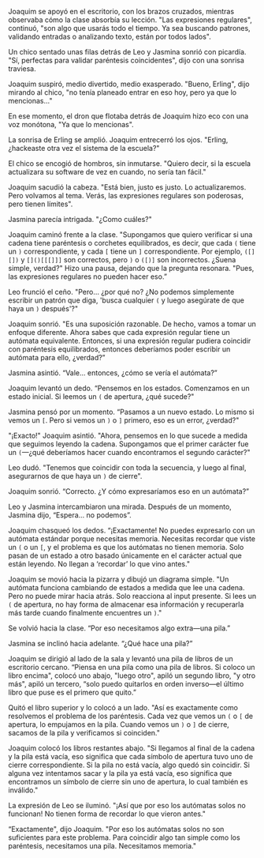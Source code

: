 Joaquim se apoyó en el escritorio, con los brazos cruzados, mientras observaba cómo la clase absorbía su lección. "Las expresiones regulares", continuó, "son algo que usarás todo el tiempo. Ya sea buscando patrones, validando entradas o analizando texto, están por todos lados".

Un chico sentado unas filas detrás de Leo y Jasmina sonrió con picardía. "Sí, perfectas para validar paréntesis coincidentes", dijo con una sonrisa traviesa.

Joaquim suspiró, medio divertido, medio exasperado. "Bueno, Erling", dijo mirando al chico, "no tenía planeado entrar en eso hoy, pero ya que lo mencionas..."

En ese momento, el dron que flotaba detrás de Joaquim hizo eco con una voz monótona, "Ya que lo mencionas".

La sonrisa de Erling se amplió. Joaquim entrecerró los ojos. "Erling, ¿hackeaste otra vez el sistema de la escuela?"

El chico se encogió de hombros, sin inmutarse. "Quiero decir, si la escuela actualizara su software de vez en cuando, no sería tan fácil."

Joaquim sacudió la cabeza. "Está bien, justo es justo. Lo actualizaremos. Pero volvamos al tema. Verás, las expresiones regulares son poderosas, pero tienen límites".

Jasmina parecía intrigada. "¿Como cuáles?"

Joaquim caminó frente a la clase. "Supongamos que quiero verificar si una cadena tiene paréntesis o corchetes equilibrados, es decir, que cada `(` tiene un `)` correspondiente, y cada `[` tiene un `]` correspondiente. Por ejemplo, `([][])` y `[]()[[[]]]` son correctos, pero `)` o `([)]` son incorrectos. ¿Suena simple, verdad?" Hizo una pausa, dejando que la pregunta resonara. "Pues, las expresiones regulares no pueden hacer eso.”

Leo frunció el ceño. "Pero… ¿por qué no? ¿No podemos simplemente escribir un patrón que diga, 'busca cualquier `(` y luego asegúrate de que haya un `)` después'?"

Joaquim sonrió. "Es una suposición razonable. De hecho, vamos a tomar un enfoque diferente. Ahora sabes que cada expresión regular tiene un autómata equivalente. Entonces, si una expresión regular pudiera coincidir con paréntesis equilibrados, entonces deberíamos poder escribir un autómata para ello, ¿verdad?”

Jasmina asintió. “Vale… entonces, ¿cómo se vería el autómata?”

Joaquim levantó un dedo. “Pensemos en los estados. Comenzamos en un estado inicial. Si leemos un `(` de apertura, ¿qué sucede?"

Jasmina pensó por un momento. “Pasamos a un nuevo estado. Lo mismo si vemos un `[`. Pero si vemos un `)` o `]` primero, eso es un error, ¿verdad?"

"¡Exacto!" Joaquim asintió. "Ahora, pensemos en lo que sucede a medida que seguimos leyendo la cadena. Supongamos que el primer carácter fue un `(`—¿qué deberíamos hacer cuando encontramos el segundo carácter?"

Leo dudó. "Tenemos que coincidir con toda la secuencia, y luego al final, asegurarnos de que haya un `)` de cierre".

Joaquim sonrió. “Correcto. ¿Y cómo expresaríamos eso en un autómata?”

Leo y Jasmina intercambiaron una mirada. Después de un momento, Jasmina dijo, “Espera... no podemos”.

Joaquim chasqueó los dedos. “¡Exactamente! No puedes expresarlo con un autómata estándar porque necesitas memoria. Necesitas recordar que viste un `(` o un `[`, y el problema es que los autómatas no tienen memoria. Solo pasan de un estado a otro basado únicamente en el carácter actual que están leyendo. No llegan a ‘recordar’ lo que vino antes."

Joaquim se movió hacia la pizarra y dibujó un diagrama simple. "Un autómata funciona cambiando de estados a medida que lee una cadena. Pero no puede mirar hacia atrás. Solo reacciona al input presente. Si lees un `(` de apertura, no hay forma de almacenar esa información y recuperarla más tarde cuando finalmente encuentres un `)`."

Se volvió hacia la clase. “Por eso necesitamos algo extra—una pila.”

Jasmina se inclinó hacia adelante. “¿Qué hace una pila?”

Joaquim se dirigió al lado de la sala y levantó una pila de libros de un escritorio cercano. “Piensa en una pila como una pila de libros. Si coloco un libro encima", colocó uno abajo, "luego otro", apiló un segundo libro, "y otro más", apiló un tercero, “solo puedo quitarlos en orden inverso—el último libro que puse es el primero que quito.”

Quitó el libro superior y lo colocó a un lado. "Así es exactamente como resolvemos el problema de los paréntesis. Cada vez que vemos un `(` o `[` de apertura, lo empujamos en la pila. Cuando vemos un `)` o `]` de cierre, sacamos de la pila y verificamos si coinciden."

Joaquim colocó los libros restantes abajo. "Si llegamos al final de la cadena y la pila está vacía, eso significa que cada símbolo de apertura tuvo uno de cierre correspondiente. Si la pila no está vacía, algo quedó sin coincidir. Si alguna vez intentamos sacar y la pila ya está vacía, eso significa que encontramos un símbolo de cierre sin uno de apertura, lo cual también es inválido."

La expresión de Leo se iluminó. "¡Así que por eso los autómatas solos no funcionan! No tienen forma de recordar lo que vieron antes."

“Exactamente", dijo Joaquim. "Por eso los autómatas solos no son suficientes para este problema. Para coincidir algo tan simple como los paréntesis, necesitamos una pila. Necesitamos memoria."